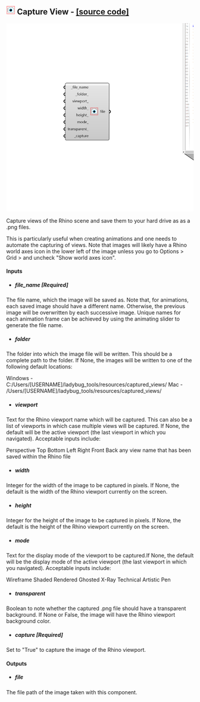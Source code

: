 ## ![](../../images/icons/Capture_View.png) Capture View - [[source code]](https://github.com/ladybug-tools/ladybug-grasshopper/blob/master/ladybug_grasshopper/src//LB%20Capture%20View.py)

![](../../images/components/Capture_View.png)

Capture views of the Rhino scene and save them to your hard drive as as a .png files.
 

This is particularly useful when creating animations and one needs to automate
 the capturing of views. Note that images will likely have a Rhino world axes icon
 in the lower left of the image unless you go to Options > Grid > and uncheck
 "Show world axes icon".
 



#### Inputs
* ##### file_name [Required]
The file name, which the image will be saved as. Note that, for
 animations, each saved image should have a different name. Otherwise,
 the previous image will be overwritten by each successive image.
 Unique names for each animation frame can be achieved by using the
 animating slider to generate the file name. 
* ##### folder 
The folder into which the image file will be written. This should
 be a complete path to the folder. If None, the images will be written
 to one of the following default locations:
 
Windows - C:/Users/[USERNAME]/ladybug_tools/resources/captured_views/
 Mac - /Users/[USERNAME]/ladybug_tools/resources/captured_views/ 
* ##### viewport 
Text for the Rhino viewport name which will be captured. This can
 also be a list of viewports in which case multiple views will be
 captured. If None, the default will be the active viewport (the
 last viewport in which you navigated). Acceptable inputs include:
 
Perspective
 Top
 Bottom
 Left
 Right
 Front
 Back
 any view name that has been saved within the Rhino file 
* ##### width 
Integer for the width of the image to be captured in pixels. If None,
 the default is the width of the Rhino viewport currently on the screen. 
* ##### height 
Integer for the height of the image to be captured in pixels. If None,
 the default is the height of the Rhino viewport currently on the screen. 
* ##### mode 
Text for the display mode of the viewport to be captured.If None, the default
 will be the display mode of the active viewport (the last viewport in
 which you navigated). Acceptable inputs include:
 
Wireframe
 Shaded
 Rendered
 Ghosted
 X-Ray
 Technical
 Artistic
 Pen 
* ##### transparent 
Boolean to note whether the captured .png file should have a
 transparent background. If None or False, the image will have the
 Rhino viewport background color. 
* ##### capture [Required]
Set to "True" to capture the image of the Rhino viewport. 

#### Outputs
* ##### file
The file path of the image taken with this component.